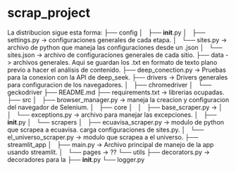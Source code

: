 # scrap_project

La distribucion sigue esta forma:
├── config
│   ├── __init__.py
│   ├── settings.py -> configuraciones generales de cada etapa.
│   └── sites.py -> archivo de python que maneja las configuraciones desde un .json
│   └── sites.json -> archivo de configuraciones generales de cada sitio. 
├── data -> archivos generales. Aqui se guardan los .txt en formato de texto plano previo a hacer el análisis de contenido. 
├── deep_conection.py -> Pruebas para la conexion con la API de deep_seek.
├── drivers -> Drivers generales para configuracion de los navegadores.
│   ├── chromedriver
│   └── geckodriver
├── README.md
├── requirements.txt -> librerias ocupadas.
├── src
│   ├── browser_manager.py -> maneja la creacion y configuracion del navegador de Selenium. 
│   ├── core
│   │   ├── base_scraper.py -> 
│   │   └── exceptions.py -> archivo para manejar las excepciones.
│   ├── __init__.py
│   └── scrapers
│       ├── ecuavisa_scraper.py -> modulo de python que scrapea a ecuavisa. carga configuraciones de sites.py.
│       └── el_universo_scraper.py -> modulo que scrapea a el universo.
├── streamlit_app
│   ├── main.py -> Archivo principal de manejo de la app usando streamlit.
│   └── pages -> ??
└── utils
    ├── decorators.py -> decoradores para la 
    ├── __init__.py
    └── logger.py
